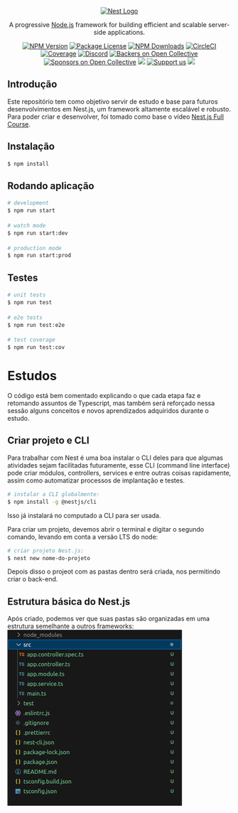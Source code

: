 <p align="center">
  <a href="http://nestjs.com/" target="blank"><img src="https://nestjs.com/img/logo-small.svg" width="200" alt="Nest Logo" /></a>
</p>

[circleci-image]: https://img.shields.io/circleci/build/github/nestjs/nest/master?token=abc123def456
[circleci-url]: https://circleci.com/gh/nestjs/nest

  <p align="center">A progressive <a href="http://nodejs.org" target="_blank">Node.js</a> framework for building efficient and scalable server-side applications.</p>
    <p align="center">
<a href="https://www.npmjs.com/~nestjscore" target="_blank"><img src="https://img.shields.io/npm/v/@nestjs/core.svg" alt="NPM Version" /></a>
<a href="https://www.npmjs.com/~nestjscore" target="_blank"><img src="https://img.shields.io/npm/l/@nestjs/core.svg" alt="Package License" /></a>
<a href="https://www.npmjs.com/~nestjscore" target="_blank"><img src="https://img.shields.io/npm/dm/@nestjs/common.svg" alt="NPM Downloads" /></a>
<a href="https://circleci.com/gh/nestjs/nest" target="_blank"><img src="https://img.shields.io/circleci/build/github/nestjs/nest/master" alt="CircleCI" /></a>
<a href="https://coveralls.io/github/nestjs/nest?branch=master" target="_blank"><img src="https://coveralls.io/repos/github/nestjs/nest/badge.svg?branch=master#9" alt="Coverage" /></a>
<a href="https://discord.gg/G7Qnnhy" target="_blank"><img src="https://img.shields.io/badge/discord-online-brightgreen.svg" alt="Discord"/></a>
<a href="https://opencollective.com/nest#backer" target="_blank"><img src="https://opencollective.com/nest/backers/badge.svg" alt="Backers on Open Collective" /></a>
<a href="https://opencollective.com/nest#sponsor" target="_blank"><img src="https://opencollective.com/nest/sponsors/badge.svg" alt="Sponsors on Open Collective" /></a>
  <a href="https://paypal.me/kamilmysliwiec" target="_blank"><img src="https://img.shields.io/badge/Donate-PayPal-ff3f59.svg"/></a>
    <a href="https://opencollective.com/nest#sponsor"  target="_blank"><img src="https://img.shields.io/badge/Support%20us-Open%20Collective-41B883.svg" alt="Support us"></a>
  <a href="https://twitter.com/nestframework" target="_blank"><img src="https://img.shields.io/twitter/follow/nestframework.svg?style=social&label=Follow"></a>
</p>
  <!--[![Backers on Open Collective](https://opencollective.com/nest/backers/badge.svg)](https://opencollective.com/nest#backer)
  [![Sponsors on Open Collective](https://opencollective.com/nest/sponsors/badge.svg)](https://opencollective.com/nest#sponsor)-->

## Introdução

Este repositório tem como objetivo servir de estudo e base para futuros desenvolvimentos em Nest.js, um framework altamente escalável e robusto.
Para poder criar e desenvolver, foi tomado como base o vídeo [Nest.js Full Course](https://www.youtube.com/watch?v=8_X0nSrzrCw).

## Instalação

```bash
$ npm install
```

## Rodando aplicação

```bash
# development
$ npm run start

# watch mode
$ npm run start:dev

# production mode
$ npm run start:prod
```

## Testes

```bash
# unit tests
$ npm run test

# e2e tests
$ npm run test:e2e

# test coverage
$ npm run test:cov
```

# Estudos

O código está bem comentado explicando o que cada etapa faz e retomando assuntos de Typescript, mas também será reforçado nessa sessão alguns conceitos e novos aprendizados adquiridos durante o estudo.

## Criar projeto e CLI

Para trabalhar com Nest é uma boa instalar o CLI deles para que algumas atividades sejam facilitadas futuramente, esse CLI (command line interface) pode criar módulos, controllers, services e entre outras coisas rapidamente, assim como automatizar processos de implantação e testes.

```bash
# instalar a CLI globalmente:
$ npm install -g @nestjs/cli
```

Isso já instalará no computado a CLI para ser usada.

Para criar um projeto, devemos abrir o terminal e digitar o segundo comando, levando em conta a versão LTS do node:

```bash
# criar projeto Nest.js:
$ nest new nome-do-projeto
```

Depois disso o projeot com as pastas dentro será criada, nos permitindo criar o back-end.

## Estrutura básica do Nest.js

Após criado, podemos ver que suas pastas são organizadas em uma estrutura semelhante a outros frameworks:
![Estrutura básica](/imagens/estrutura.png)
